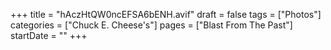 +++
title = "hAczHtQW0ncEFSA6bENH.avif"
draft = false
tags = ["Photos"]
categories = ["Chuck E. Cheese's"]
pages = ["Blast From The Past"]
startDate = ""
+++
